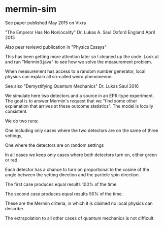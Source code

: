 # mermin-sim

See paper published May 2015 on Vixra

"The Emperor Has No Nonlocality"
Dr. Lukas A. Saul
Oxford England
April 2015

Also peer reviewd publication in "Physics Essays" 

This has been getting more attention later so I cleaned up the code.
Look at and run "Mermin3.java" to see how we solve the measurement problem.  

When measurement has access to a random number generator, local physics can explain
all so-called weird phenomenon.  

See also "Demystifying Quantum Mechanics"  Dr. Lukas Saul  2016

We simulate here two detectors and a source in an EPR-type experiment.
The goal is to answer Mermin's request that we "find some other 
explanation that arrives at these outcome statistics".  The model is 
locally consistent.

We do two runs: 

One including only cases where the two detectors 
are on the same of three settings,

One where the detectors are on random settings

In all cases we keep only cases where both detectors turn on, either green or red.

Each detector has a chance to turn on proportional to the cosine of the angle 
between the setting direction and the particle spin direction.

The first case produces equal results 100% of the time.  

The second case produces equal results 50% of the time.  

These are the Mermin criteria, in which it is claimed no local physics can describe.  


The extrapolation to all other cases of quantum mechanics is not difficult.  





